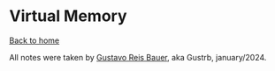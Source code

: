 # Virtual Memory 

[Back to home](http://localhost:3000/index)

All notes were taken by [Gustavo Reis Bauer](https://github.com/Gustrb), aka Gustrb, january/2024.